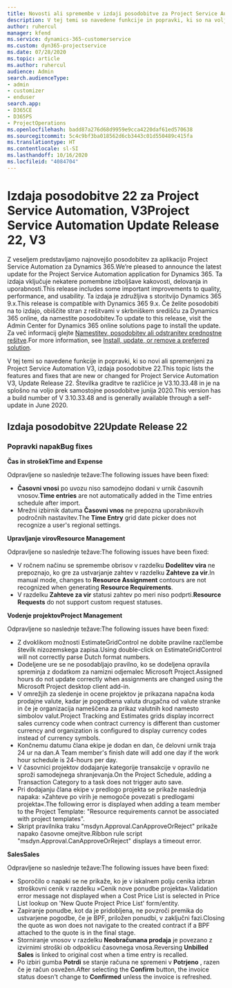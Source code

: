 ```yaml
---
title: Novosti ali spremembe v izdaji posodobitve za Project Service Automation 22, V3
description: V tej temi so navedene funkcije in popravki, ki so na voljo za Project Service Automation V3, izdaja posodobitve 22.
author: ruhercul
manager: kfend
ms.service: dynamics-365-customerservice
ms.custom: dyn365-projectservice
ms.date: 07/28/2020
ms.topic: article
ms.author: ruhercul
audience: Admin
search.audienceType:
- admin
- customizer
- enduser
search.app:
- D365CE
- D365PS
- ProjectOperations
ms.openlocfilehash: badd87a276d68d9959e9cca4220daf61ed570638
ms.sourcegitcommit: 5c4c9bf3ba018562d6cb3443c01d550489c415fa
ms.translationtype: HT
ms.contentlocale: sl-SI
ms.lasthandoff: 10/16/2020
ms.locfileid: "4084704"
---
```

# <a name="project-service-automation-update-release-22-v3"></a><span data-ttu-id="4c085-103">Izdaja posodobitve 22 za Project Service Automation, V3</span><span class="sxs-lookup"><span data-stu-id="4c085-103">Project Service Automation Update Release 22, V3</span></span>

<span data-ttu-id="4c085-104">Z veseljem predstavljamo najnovejšo posodobitev za aplikacijo Project Service Automation za Dynamics 365.</span><span class="sxs-lookup"><span data-stu-id="4c085-104">We’re pleased to announce the latest update for the Project Service Automation application for Dynamics 365.</span></span> <span data-ttu-id="4c085-105">Ta izdaja vključuje nekatere pomembne izboljšave kakovosti, delovanja in uporabnosti.</span><span class="sxs-lookup"><span data-stu-id="4c085-105">This release includes some important improvements to quality, performance, and usability.</span></span> <span data-ttu-id="4c085-106">Ta izdaja je združljiva s storitvijo Dynamics 365 9.x.</span><span class="sxs-lookup"><span data-stu-id="4c085-106">This release is compatible with Dynamics 365 9.x.</span></span> <span data-ttu-id="4c085-107">Če želite posodobiti na to izdajo, obiščite stran z rešitvami v skrbniškem središču za Dynamics 365 online, da namestite posodobitev.</span><span class="sxs-lookup"><span data-stu-id="4c085-107">To update to this release, visit the Admin Center for Dynamics 365 online solutions page to install the update.</span></span> <span data-ttu-id="4c085-108">Za več informacij glejte [Namestitev, posodobitev ali odstranitev prednostne rešitve](https://docs.microsoft.com/power-platform/admin/install-remove-preferred-solution).</span><span class="sxs-lookup"><span data-stu-id="4c085-108">For more information, see [Install, update, or remove a preferred solution](https://docs.microsoft.com/power-platform/admin/install-remove-preferred-solution).</span></span>

<span data-ttu-id="4c085-109">V tej temi so navedene funkcije in popravki, ki so novi ali spremenjeni za Project Service Automation V3, izdaja posodobitve 22.</span><span class="sxs-lookup"><span data-stu-id="4c085-109">This topic lists the features and fixes that are new or changed for Project Service Automation V3, Update Release 22.</span></span> <span data-ttu-id="4c085-110">Številka graditve te različice je V3.10.33.48 in je na splošno na voljo prek samostojne posodobitve junija 2020.</span><span class="sxs-lookup"><span data-stu-id="4c085-110">This version has a build number of V 3.10.33.48 and is generally available through a self-update in June 2020.</span></span>

## <a name="update-release-22"></a><span data-ttu-id="4c085-111">Izdaja posodobitve 22</span><span class="sxs-lookup"><span data-stu-id="4c085-111">Update Release 22</span></span>

### <a name="bug-fixes"></a><span data-ttu-id="4c085-112">Popravki napak</span><span class="sxs-lookup"><span data-stu-id="4c085-112">Bug fixes</span></span>



<span data-ttu-id="4c085-113">**Čas in strošek**</span><span class="sxs-lookup"><span data-stu-id="4c085-113">**Time and Expense**</span></span>

<span data-ttu-id="4c085-114">Odpravljene so naslednje težave:</span><span class="sxs-lookup"><span data-stu-id="4c085-114">The following issues have been fixed:</span></span>

- <span data-ttu-id="4c085-115">**Časovni vnosi** po uvozu niso samodejno dodani v urnik časovnih vnosov.</span><span class="sxs-lookup"><span data-stu-id="4c085-115">**Time entries** are not automatically added in the Time entries schedule after import.</span></span>
- <span data-ttu-id="4c085-116">Mrežni izbirnik datuma **Časovni vnos** ne prepozna uporabnikovih področnih nastavitev.</span><span class="sxs-lookup"><span data-stu-id="4c085-116">The **Time Entry** grid date picker does not recognize a user's regional settings.</span></span>

<span data-ttu-id="4c085-117">**Upravljanje virov**</span><span class="sxs-lookup"><span data-stu-id="4c085-117">**Resource Management**</span></span>

<span data-ttu-id="4c085-118">Odpravljene so naslednje težave:</span><span class="sxs-lookup"><span data-stu-id="4c085-118">The following issues have been fixed:</span></span>

- <span data-ttu-id="4c085-119">V ročnem načinu se spremembe obrisov v razdelku **Dodelitev vira** ne prepoznajo, ko gre za ustvarjanje zahtev v razdelku **Zahteve za vir**.</span><span class="sxs-lookup"><span data-stu-id="4c085-119">In manual mode, changes to **Resource Assignment** contours are not recognized when generating **Resource Requirements**.</span></span>
- <span data-ttu-id="4c085-120">V razdelku **Zahteve za vir** statusi zahtev po meri niso podprti.</span><span class="sxs-lookup"><span data-stu-id="4c085-120">**Resource Requests** do not support custom request statuses.</span></span>

<span data-ttu-id="4c085-121">**Vodenje projektov**</span><span class="sxs-lookup"><span data-stu-id="4c085-121">**Project Management**</span></span>

<span data-ttu-id="4c085-122">Odpravljene so naslednje težave:</span><span class="sxs-lookup"><span data-stu-id="4c085-122">The following issues have been fixed:</span></span>

- <span data-ttu-id="4c085-123">Z dvoklikom možnosti EstimateGridControl ne dobite pravilne razčlembe številk nizozemskega zapisa.</span><span class="sxs-lookup"><span data-stu-id="4c085-123">Using double-click on EstimateGridControl will not correctly parse Dutch format numbers.</span></span>
- <span data-ttu-id="4c085-124">Dodeljene ure se ne posodabljajo pravilno, ko se dodeljena opravila spreminja z dodatkom za namizni odjemalec Microsoft Project.</span><span class="sxs-lookup"><span data-stu-id="4c085-124">Assigned hours do not update correctly when assignments are changed using the Microsoft Project desktop client add-in.</span></span>
- <span data-ttu-id="4c085-125">V omrežjih za sledenje in ocene projektov je prikazana napačna koda prodajne valute, kadar je pogodbena valuta drugačna od valute stranke in če je organizacija nameščena za prikaz valutnih kod namesto simbolov valut.</span><span class="sxs-lookup"><span data-stu-id="4c085-125">Project Tracking and Estimates grids display incorrect sales currency code when contract currency is different than customer currency and organization is configured to display currency codes instead of currency symbols.</span></span>
- <span data-ttu-id="4c085-126">Končnemu datumu člana ekipe je dodan en dan, če delovni urnik traja 24 ur na dan.</span><span class="sxs-lookup"><span data-stu-id="4c085-126">A Team member's finish date will add one day if the work hour schedule is 24-hours per day.</span></span>
- <span data-ttu-id="4c085-127">V časovnici projektov dodajanje kategorije transakcije v opravilo ne sproži samodejnega shranjevanja.</span><span class="sxs-lookup"><span data-stu-id="4c085-127">On the Project Schedule, adding a Transaction Category to a task does not trigger auto save.</span></span>
- <span data-ttu-id="4c085-128">Pri dodajanju člana ekipe v predlogo projekta se prikaže naslednja napaka: »Zahteve po virih je nemogoče povezati s predlogami projekta«.</span><span class="sxs-lookup"><span data-stu-id="4c085-128">The following error is displayed when adding a team member to the Project Template: "Resource requirements cannot be associated with project templates".</span></span> 
- <span data-ttu-id="4c085-129">Skript pravilnika traku "msdyn.Approval.CanApproveOrReject" prikaže napako časovne omejitve.</span><span class="sxs-lookup"><span data-stu-id="4c085-129">Ribbon rule script "msdyn.Approval.CanApproveOrReject" displays a timeout error.</span></span>

<span data-ttu-id="4c085-130">**Sales**</span><span class="sxs-lookup"><span data-stu-id="4c085-130">**Sales**</span></span>

<span data-ttu-id="4c085-131">Odpravljene so naslednje težave:</span><span class="sxs-lookup"><span data-stu-id="4c085-131">The following issues have been fixed:</span></span>

- <span data-ttu-id="4c085-132">Sporočilo o napaki se ne prikaže, ko je v iskalnem polju cenika izbran stroškovni cenik v razdelku »Cenik nove ponudbe projekta«.</span><span class="sxs-lookup"><span data-stu-id="4c085-132">Validation error message not displayed when a Cost Price List is selected in Price List lookup on 'New Quote Project Price List' form/entity.</span></span>
- <span data-ttu-id="4c085-133">Zapiranje ponudbe, kot da je pridobljena, ne povzroči premika do ustvarjene pogodbe, če je BPF, priložen ponudbi, v zaključni fazi.</span><span class="sxs-lookup"><span data-stu-id="4c085-133">Closing the quote as won does not navigate to the created contract if a BPF attached to the quote is in the final stage.</span></span>
- <span data-ttu-id="4c085-134">Storniranje vnosov v razdelku **Neobračunana prodaja** je povezano z izvirnimi stroški ob odpoklicu časovnega vnosa.</span><span class="sxs-lookup"><span data-stu-id="4c085-134">Reversing **Unbilled Sales** is linked to original cost when a time entry is recalled.</span></span>
- <span data-ttu-id="4c085-135">Po izbiri gumba **Potrdi** se stanje računa ne spremeni v **Potrjeno** , razen če je račun osvežen.</span><span class="sxs-lookup"><span data-stu-id="4c085-135">After selecting the **Confirm** button, the invoice status doesn't change to **Confirmed** unless the invoice is refreshed.</span></span>
